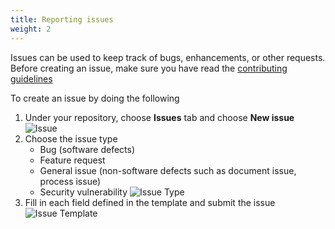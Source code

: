 ```yaml
---
title: Reporting issues 
weight: 2
---
```


Issues can be used to keep track of bugs, enhancements, or other requests.
Before creating an issue, make sure you have read the [contributing guidelines](https://github.com/awslabs/aws-cloudfront-extensions/blob/main/CONTRIBUTING.md#reporting-bugsfeature-requests)

To create an issue by doing the following

1. Under your repository, choose **Issues** tab and choose **New issue**
    ![Issue](/images/issue.png)
2. Choose the issue type
    - Bug (software defects)
    - Feature request
    - General issue (non-software defects such as document issue, process issue)
    - Security vulnerability
      ![Issue Type](/images/issue_type.png)
3. Fill in each field defined in the template and submit the issue
    ![Issue Template](/images/issue_template.png)
   
   
